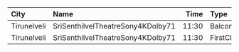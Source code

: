 | City        | Name                              |  Time | Type       | Price | Capacity | Booked |
| :---------- | :-------------------------------- | ----: | :--------- | ----: | -------: | -----: |
| Tirunelveli | SriSenthilvelTheatreSony4KDolby71 | 11:30 | Balcony    |  150₹ |      100 |     63 |
| Tirunelveli | SriSenthilvelTheatreSony4KDolby71 | 11:30 | FirstClass |  130₹ |      380 |    202 |